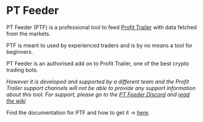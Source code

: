 # PT Feeder

PT Feeder (PTF) is a professional tool to feed [Profit Trailer](https://profittrailer.io) with data fetched from the markets. 

PTF is meant to used by experienced traders and is by no means a tool for beginners.

PT Feeder is an authorised add on to Profit Trailer, one of the best crypto trading bots.

*However it is developed and supported by a different team and the Profit Trailer support channels will not be able to provide any support information about this tool. For support, please go to the [PT Feeder Discord](https://cryptoprofitbot.com/) and [read the wiki](https://github.com/mehtadone/PTFeeder/wiki)*

Find the documentation for PTF and how to get it → [here](https://github.com/mehtadone/PTFeeder/wiki).
